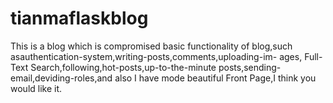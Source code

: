 # tianmaflaskblog
This is a blog which is compromised basic functionality of blog,such asauthentication-system,writing-posts,comments,uploading-im-
ages, Full-Text Search,following,hot-posts,up-to-the-minute posts,sending-email,deviding-roles,and also I have mode beautiful Front Page,I think you would like it.
